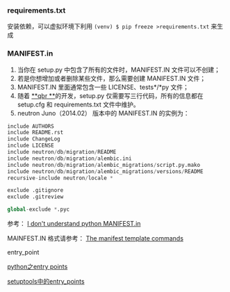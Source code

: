 ### requirements.txt

安装依赖，可以虚拟环境下利用 `(venv) $ pip freeze >requirements.txt`  来生成

### MANIFEST.in

1. 当你在 setup.py 中包含了所有的文件时，MANIFEST.IN 文件可以不创建；
2. 若是你想增加或者删除某些文件，那么需要创建 MANIFEST.IN 文件；
3. MANIFEST.IN 里面通常包含一些 LICENSE、tests\*/\*py 文件；
4. 随着 [**qbr **](https://docs.openstack.org/developer/pbr/)的开发，setup.py 仅需要写三行代码，所有的信息都在 setup.cfg 和 requirements.txt 文件中维护。
5. neutron Juno（2014.02） 版本中的 MANIFEST.IN 的实例为：

```py
include AUTHORS
include README.rst
include ChangeLog
include LICENSE
include neutron/db/migration/README
include neutron/db/migration/alembic.ini
include neutron/db/migration/alembic_migrations/script.py.mako
include neutron/db/migration/alembic_migrations/versions/README
recursive-include neutron/locale *

exclude .gitignore
exclude .gitreview

global-exclude *.pyc
```

参考： [I don't understand python MANIFEST.in](http://stackoverflow.com/questions/24727709/i-dont-understand-python-manifest-in)

MAINFEST.IN 格式请参考： [The manifest template commands](https://docs.python.org/2/distutils/sourcedist.html#commands)

entry\_point

[python之entry points](http://blog.sina.com.cn/s/blog_85998e380101bojs.html)

[setuptools中的entry\_points](http://bingotree.cn/?p=178)  
  

